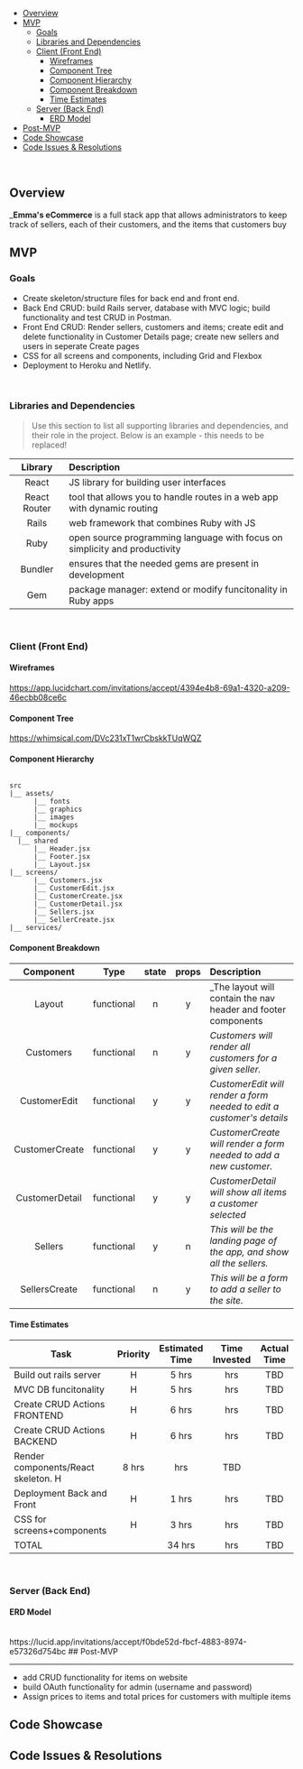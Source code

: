 

- [Overview](#overview)
- [MVP](#mvp)
  - [Goals](#goals)
  - [Libraries and Dependencies](#libraries-and-dependencies)
  - [Client (Front End)](#client-front-end)
    - [Wireframes](#wireframes)
    - [Component Tree](#component-tree)
    - [Component Hierarchy](#component-hierarchy)
    - [Component Breakdown](#component-breakdown)
    - [Time Estimates](#time-estimates)
  - [Server (Back End)](#server-back-end)
    - [ERD Model](#erd-model)
- [Post-MVP](#post-mvp)
- [Code Showcase](#code-showcase)
- [Code Issues & Resolutions](#code-issues--resolutions)

<br>

## Overview

_**Emma's eCommerce** is a full stack app that allows administrators to keep track of sellers, each of their customers, and the items that customers buy


## MVP



### Goals

- Create skeleton/structure files for back end and front end.
- Back End CRUD: build Rails server, database with MVC logic; build functionality and test CRUD in Postman.
- Front End CRUD: Render sellers, customers and items; create edit and delete functionality in Customer Details page; create new sellers and users in seperate Create pages
- CSS for all screens and components, including Grid and Flexbox
- Deployment to Heroku and Netlify.
<br>

### Libraries and Dependencies

> Use this section to list all supporting libraries and dependencies, and their role in the project. Below is an example - this needs to be replaced!

|     Library      | Description                                                               |
| :--------------: | :------------------------------------------------------------------------ |
|      React       | JS library for building user interfaces                                   |
|   React Router   | tool that allows you to handle routes in a web app with dynamic routing   |
|     Rails        | web framework that combines Ruby with JS                                  |
|     Ruby         | open source programming language with focus on simplicity and productivity|
|     Bundler      | ensures that the needed gems are present in development                   |
|     Gem          | package manager: extend or modify funcitonality in Ruby apps              |



<br>

### Client (Front End)

#### Wireframes

https://app.lucidchart.com/invitations/accept/4394e4b8-69a1-4320-a209-46ecbb08ce6c

#### Component Tree

https://whimsical.com/DVc231xT1wrCbskkTUqWQZ

#### Component Hierarchy

 

``` structure

src
|__ assets/
      |__ fonts
      |__ graphics
      |__ images
      |__ mockups
|__ components/
  |__ shared
      |__ Header.jsx
      |__ Footer.jsx
      |__ Layout.jsx
|__ screens/
      |__ Customers.jsx
      |__ CustomerEdit.jsx
      |__ CustomerCreate.jsx
      |__ CustomerDetail.jsx
      |__ Sellers.jsx
      |__ SellerCreate.jsx
|__ services/

```

#### Component Breakdown


|     Component      |    Type    | state | props | Description                                                            |
|    :----------:    | :--------: | :---: | :---: | :---------------------------------------------------------------       |
|    Layout          | functional |   n   |   y   | _The layout will contain the nav header and footer components          |
|   Customers        | functional |   n   |   y   | _Customers will render all customers for a given seller._              |
|   CustomerEdit     | functional |   y   |   y   | _CustomerEdit will render a form needed to edit a customer's details_  |
|   CustomerCreate   | functional |   y   |   y   | _CustomerCreate will render a form needed to add a new customer._      |
|   CustomerDetail   | functional |   y   |   y   | _CustomerDetail will show all items a customer selected_               |
|   Sellers          | functional |   y   |   n   | _This will be the landing page of the app, and show all the sellers._  |
|   SellersCreate    | functional |   n   |   y   | _This will be a form to add a seller to the site._                     |


#### Time Estimates


| Task                        | Priority           | Estimated Time | Time Invested | Actual Time |
| --------------------------- | :----------------: | :------------: | :-----------: | :---------: |
| Build out rails server      |         H          |     5 hrs      |       hrs     |     TBD     |
| MVC DB funcitonality        |         H          |     5 hrs      |       hrs     |     TBD     |
| Create CRUD Actions FRONTEND|         H          |     6 hrs      |       hrs     |     TBD     |
| Create CRUD Actions BACKEND |         H          |     6 hrs      |       hrs     |     TBD     |
|Render components/React skeleton.      H          |     8 hrs      |       hrs     |     TBD     |
| Deployment Back and Front   |         H          |     1 hrs      |       hrs     |     TBD     |
| CSS for screens+components  |         H          |     3 hrs      |       hrs     |     TBD     |
| TOTAL                       |                    |     34 hrs     |       hrs     |     TBD     |


<br>

### Server (Back End)

#### ERD Model


<br>
https://lucid.app/invitations/accept/f0bde52d-fbcf-4883-8974-e57326d754bc
## Post-MVP


***
- add CRUD functionality for items on website
- build OAuth functionality for admin (username and password)
- Assign prices to items and total prices for customers with multiple items



## Code Showcase


## Code Issues & Resolutions

